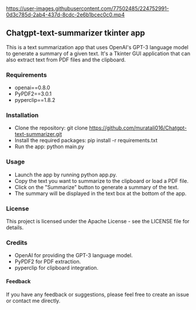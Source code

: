 


https://user-images.githubusercontent.com/77502485/224752991-0d3c785d-2ab4-437d-8cdc-2e6b1bcec0c0.mp4





## Chatgpt-text-summarizer tkinter app
This is a text summarization app that uses OpenAI's GPT-3 language model to generate a summary of a given text. It's a Tkinter GUI application that can also extract text from PDF files and the clipboard.

### Requirements
* openai==0.8.0
* PyPDF2==3.0.1
* pyperclip==1.8.2
### Installation
* Clone the repository: git clone https://github.com/muratali016/Chatgpt-text-summarizer.git
* Install the required packages: pip install -r requirements.txt
* Run the app: python main.py
### Usage
* Launch the app by running python app.py.
* Copy the text you want to summarize to the clipboard or load a PDF file.
* Click on the "Summarize" button to generate a summary of the text.
* The summary will be displayed in the text box at the bottom of the app.
### License
This project is licensed under the Apache License - see the LICENSE file for details.

### Credits
* OpenAI for providing the GPT-3 language model.
* PyPDF2 for PDF extraction.
* pyperclip for clipboard integration.
#### Feedback
If you have any feedback or suggestions, please feel free to create an issue or contact me directly.
